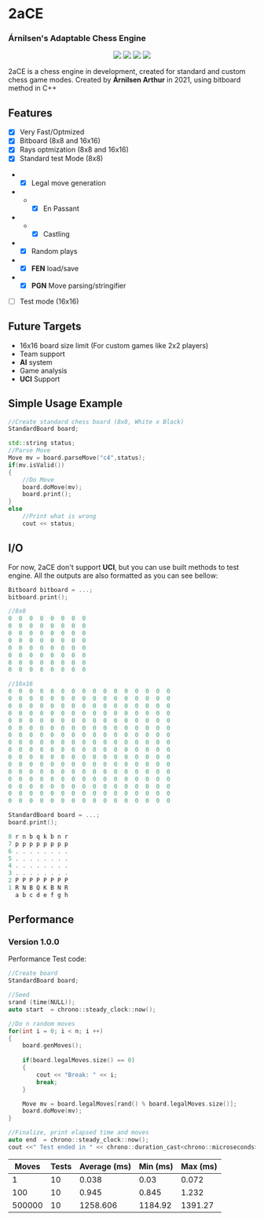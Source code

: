
# 2aCE
### Árnilsen's Adaptable Chess Engine
<center>
<img src="https://badgen.net/badge/license/GNU/red">
<img src="https://badgen.net/badge/Version/1.0.0/blue">
<img src="https://badgen.net/badge/Language/C++/pink">
<img src="https://badgen.net/badge/Status/Not-stable yet/yellow">
</center>



2aCE is a chess engine in development, created for standard and custom chess game modes. Created by **Árnilsen Arthur** in 2021, using bitboard method in C++

## Features
- [X] Very Fast/Optmized
- [X] Bitboard (8x8 and 16x16)
- [X] Rays optmization (8x8 and 16x16)
- [X] Standard test Mode (8x8)
- - [X] Legal move generation 
- - - [X] En Passant
- - - [X] Castling
- - [X] Random plays
- - [X] **FEN** load/save
- - [X] **PGN** Move parsing/stringifier
- [ ] Test mode (16x16)

## Future Targets
- 16x16 board size limit (For custom games like 2x2 players)
- Team support
- **AI** system
- Game analysis
- **UCI** Support

## Simple Usage Example
```c++
//Create standard chess board (8x8, White x Black)
StandardBoard board;

std::string status;
//Parse Move
Move mv = board.parseMove("c4",status);
if(mv.isValid())
{
	//Do Move
	board.doMove(mv);
    board.print();
}
else
	//Print what is wrong
    cout << status;
````

## I/O
For now, 2aCE don't support **UCI**, but you can use built methods to test engine. All the outputs are also formatted as you can see bellow:

```c++
Bitboard bitboard = ...;
bitboard.print();

//8x8
0  0  0  0  0  0  0  0
0  0  0  0  0  0  0  0
0  0  0  0  0  0  0  0
0  0  0  0  0  0  0  0
0  0  0  0  0  0  0  0
0  0  0  0  0  0  0  0
0  0  0  0  0  0  0  0
0  0  0  0  0  0  0  0

//16x16
0  0  0  0  0  0  0  0  0  0  0  0  0  0  0  0
0  0  0  0  0  0  0  0  0  0  0  0  0  0  0  0
0  0  0  0  0  0  0  0  0  0  0  0  0  0  0  0
0  0  0  0  0  0  0  0  0  0  0  0  0  0  0  0
0  0  0  0  0  0  0  0  0  0  0  0  0  0  0  0
0  0  0  0  0  0  0  0  0  0  0  0  0  0  0  0
0  0  0  0  0  0  0  0  0  0  0  0  0  0  0  0
0  0  0  0  0  0  0  0  0  0  0  0  0  0  0  0
0  0  0  0  0  0  0  0  0  0  0  0  0  0  0  0
0  0  0  0  0  0  0  0  0  0  0  0  0  0  0  0
0  0  0  0  0  0  0  0  0  0  0  0  0  0  0  0
0  0  0  0  0  0  0  0  0  0  0  0  0  0  0  0
0  0  0  0  0  0  0  0  0  0  0  0  0  0  0  0
0  0  0  0  0  0  0  0  0  0  0  0  0  0  0  0
0  0  0  0  0  0  0  0  0  0  0  0  0  0  0  0
0  0  0  0  0  0  0  0  0  0  0  0  0  0  0  0
```

```c++
StandardBoard board = ...;
board.print();

8 r n b q k b n r
7 p p p p p p p p
6 . . . . . . . .
5 . . . . . . . .
4 . . . . . . . .
3 . . . . . . . .
2 P P P P P P P P
1 R N B Q K B N R
  a b c d e f g h
```
	
## Performance
### Version 1.0.0

Performance Test code:
```c++
//Create board
StandardBoard board;

//Seed
srand (time(NULL));
auto start  = chrono::steady_clock::now();

//Do n random moves
for(int i = 0; i < n; i ++)
{
    board.genMoves();
  
    if(board.legalMoves.size() == 0)
    {
        cout << "Break: " << i;
  	    break;
    }

    Move mv = board.legalMoves[rand() % board.legalMoves.size()];
    board.doMove(mv);
}

//Finalize, print elapsed time and moves    
auto end  = chrono::steady_clock::now();
cout <<" Test ended in " << chrono::duration_cast<chrono::microseconds>(end - start).count()/1000.0 << "ms" << endl;
```

| Moves | Tests | Average (ms) | Min (ms) | Max (ms)|
|-------|-------|---------|-----|-----|
|1      | 10    | 0.038  | 0.03|0.072|
|100    | 10    | 0.945  |0.845|1.232|
|500000|10|1258.606|1184.92|1391.27|

